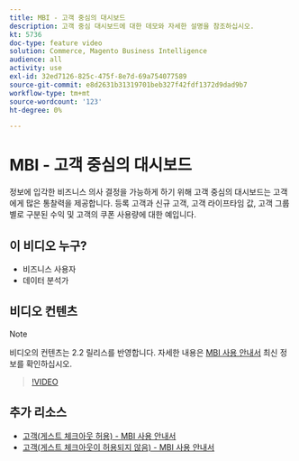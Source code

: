 ```yaml
---
title: MBI - 고객 중심의 대시보드
description: 고객 중심 대시보드에 대한 데모와 자세한 설명을 참조하십시오.
kt: 5736
doc-type: feature video
solution: Commerce, Magento Business Intelligence
audience: all
activity: use
exl-id: 32ed7126-825c-475f-8e7d-69a754077589
source-git-commit: e8d2631b31319701beb327f42fdf1372d9dad9b7
workflow-type: tm+mt
source-wordcount: '123'
ht-degree: 0%

---
```


# MBI - 고객 중심의 대시보드

정보에 입각한 비즈니스 의사 결정을 가능하게 하기 위해 고객 중심의 대시보드는 고객에게 많은 통찰력을 제공합니다. 등록 고객과 신규 고객, 고객 라이프타임 값, 고객 그룹별로 구분된 수익 및 고객의 쿠폰 사용량에 대한 예입니다.

## 이 비디오 누구?

- 비즈니스 사용자
- 데이터 분석가

## 비디오 컨텐츠

>[!NOTE]
>
>비디오의 컨텐츠는 2.2 릴리스를 반영합니다. 자세한 내용은 [MBI 사용 안내서](https://experienceleague.adobe.com/docs/commerce-business-intelligence/mbi/guide-overview.html) 최신 정보를 확인하십시오.

>[!VIDEO](https://video.tv.adobe.com/v/35990?quality=12&learn=on)

## 추가 리소스

- [고객(게스트 체크아웃 허용) - MBI 사용 안내서](https://experienceleague.adobe.com/docs/commerce-business-intelligence/mbi/build/dashboards/dashboards-pro.html#customers-(guest-checkout-allowed))
- [고객(게스트 체크아웃이 허용되지 않음) - MBI 사용 안내서](https://experienceleague.adobe.com/docs/commerce-business-intelligence/mbi/build/dashboards/dashboards-pro.html#customers-(no-guest-checkout-allowed))
